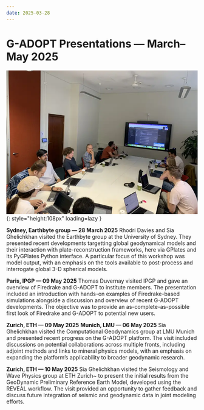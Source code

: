 ```yaml
---
date: 2025-03-28
---
```


# G-ADOPT Presentations — March–May 2025

![2025 Sydney](../../../images/events/2025_sydney.webp "2025 Sydney"){: style="height:108px" loading=lazy }

**Sydney, Earthbyte group — 28 March 2025**
Rhodri Davies and Sia Ghelichkhan visited the Earthbyte group at the University of
Sydney. They presented recent developments targetting global geodynamical models and
their interaction with plate-reconstruction frameworks, here via GPlates and its
PyGPlates Python interface. A particular focus of this workshop was model output, with
an emphasis on the tools available to post-process and interrogate global 3-D spherical
models.

**Paris, IPGP — 09 May 2025**
Thomas Duvernay visited IPGP and gave an overview of Firedrake and G-ADOPT to institute
members. The presentation included an introduction with hands-on examples of
Firedrake-based simulations alongside a discussion and overview of recent G-ADOPT
developments. The objective was to provide an as-complete-as-possible first look of
Firedrake and G-ADOPT to potential new users.

**Zurich, ETH — 09 May 2025**
**Munich, LMU — 06 May 2025**
Sia Ghelichkhan visited the Computational Geodynamics group at LMU Munich and presented recent progress on the G-ADOPT platform. The visit included discussions on potential collaborations across multiple fronts, including adjoint methods and links to mineral physics models, with an emphasis on expanding the platform’s applicability to broader geodynamic research.

**Zurich, ETH — 10 May 2025**
Sia Ghelichkhan visited the Seismology and Wave Physics group at ETH Zurich~ to present the initial results from the GeoDynamic Preliminary Reference Earth Model, developed using the REVEAL workflow. The visit provided an opportunity to gather feedback and discuss future integration of seismic and geodynamic data in joint modeling efforts.